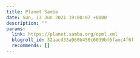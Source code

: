 ```yaml
---
title: Planet Samba
date: Sun, 13 Jun 2021 19:00:07 +0000
description: ""
params:
  link: https://planet.samba.org/opml.xml
  blogroll_id: 32aacd33a960b456c6039bf6faec4f6f
  recommends: []
---
```

